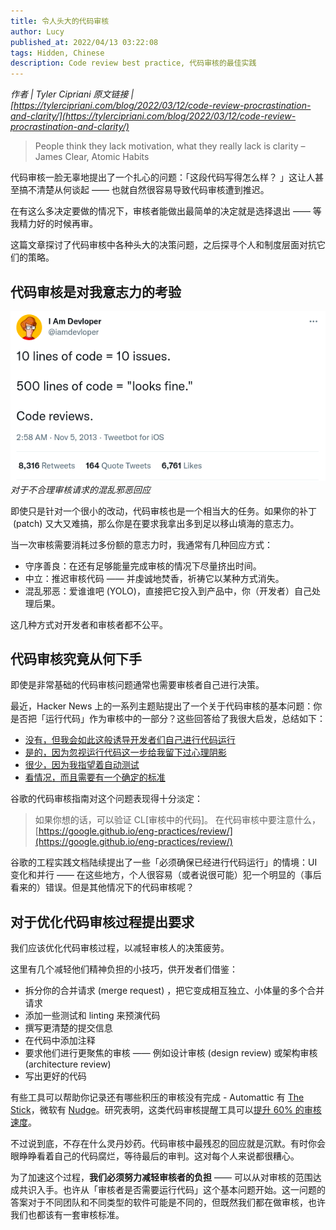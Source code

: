 ```yaml
---
title: 令人头大的代码审核
author: Lucy
published_at: 2022/04/13 03:22:08
tags: Hidden, Chinese
description: Code review best practice, 代码审核的最佳实践
---
```


_作者 | Tyler Cipriani_
_原文链接 | [https://tylercipriani.com/blog/2022/03/12/code-review-procrastination-and-clarity/](https://tylercipriani.com/blog/2022/03/12/code-review-procrastination-and-clarity/)_

> People think they lack motivation, what they really lack is clarity – James Clear, Atomic Habits

代码审核一脸无辜地提出了一个扎心的问题：「这段代码写得怎么样？ 」这让人甚至搞不清楚从何谈起 —— 也就自然很容易导致代码审核遭到推迟。

在有这么多决定要做的情况下，审核者能做出最简单的决定就是选择退出 —— 等我精力好的时候再审。

这篇文章探讨了代码审核中各种头大的决策问题，之后探寻个人和制度层面对抗它们的策略。

## 代码审核是对我意志力的考验

![_](/static/blog-changelog-assets/2022/04/image.png)_对于不合理审核请求的混乱邪恶回应_

即使只是针对一个很小的改动，代码审核也是一个相当大的任务。如果你的补丁  (patch) 又大又难搞，那么你是在要求我拿出多到足以移山填海的意志力。

当一次审核需要消耗过多份额的意志力时，我通常有几种回应方式：

- 守序善良：在还有足够能量完成审核的情况下尽量挤出时间。
- 中立：推迟审核代码 —— 并虔诚地焚香，祈祷它以某种方式消失。
- 混乱邪恶：爱谁谁吧 (YOLO)，直接把它投入到产品中，你（开发者）自己处理后果。

这几种方式对开发者和审核者都不公平。

## 代码审核究竟从何下手

即使是非常基础的代码审核问题通常也需要审核者自己进行决策。

最近，Hacker News 上的一系列主题贴提出了一个关于代码审核的基本问题：你是否把「运行代码」作为审核中的一部分？这些回答给了我很大启发，总结如下：

- [没有，但我会如此这般诱导开发者们自己进行代码运行](https://news.ycombinator.com/item?id=30578033)
- [是的，因为忽视运行代码这一步给我留下过心理阴影](https://news.ycombinator.com/item?id=30577790)
- [很少，因为我指望着自动测试](https://news.ycombinator.com/item?id=30579389)
- [看情况，而且需要有一个确定的标准](https://news.ycombinator.com/item?id=30578049)

谷歌的代码审核指南对这个问题表现得十分淡定：

> 如果你想的话，可以验证 CL[审核中的代码]。
> 在代码审核中要注意什么，[https://google.github.io/eng-practices/review/](https://google.github.io/eng-practices/review/)

谷歌的工程实践文档陆续提出了一些「必须确保已经进行代码运行」的情境：UI 变化和并行 —— 在这些地方，个人很容易（或者说很可能）犯一个明显的（事后看来的）错误。但是其他情况下的代码审核呢？

## 对于优化代码审核过程提出要求

我们应该优化代码审核过程，以减轻审核人的决策疲劳。

这里有几个减轻他们精神负担的小技巧，供开发者们借鉴：

- 拆分你的合并请求 (merge request) ，把它变成相互独立、小体量的多个合并请求
- 添加一些测试和 linting 来预演代码
- 撰写更清楚的提交信息
- 在代码中添加注释
- 要求他们进行更聚焦的审核 —— 例如设计审核 (design review) 或架构审核 (architecture review)
- 写出更好的代码

有些工具可以帮助你记录还有哪些积压的审核没有完成 - Automattic 有 [The Stick](https://www.software-engineering-unlocked.com/episode-4-leif-singer/)，微软有 [Nudge](https://arxiv.org/pdf/2011.12468v1.pdf)。研究表明，这类代码审核提醒工具可以[提升 60% 的审核速度](https://www.michaelagreiler.com/code-review-reminder/)。

不过说到底，不存在什么灵丹妙药。代码审核中最残忍的回应就是沉默。有时你会眼睁睁看着自己的代码腐烂，等待最后的审判。这对每个人来说都很糟心。

为了加速这个过程，**我们必须努力减轻审核者的负担** —— 可以从对审核的范围达成共识入手。也许从「审核者是否需要运行代码」这个基本问题开始。这一问题的答案对于不同团队和不同类型的软件可能是不同的，但既然我们都在做审核，也许我们也都该有一套审核标准。
